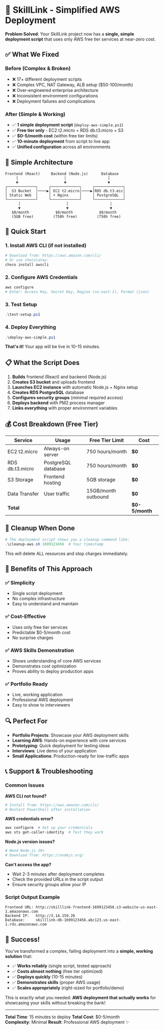 # 🚀 SkillLink - Simplified AWS Deployment

**Problem Solved**: Your SkillLink project now has a **single, simple deployment script** that uses only AWS free tier services at near-zero cost.

## ✅ What We Fixed

### Before (Complex & Broken)
- ❌ 17+ different deployment scripts
- ❌ Complex VPC, NAT Gateway, ALB setup ($50-100/month)
- ❌ Over-engineered enterprise architecture 
- ❌ Inconsistent environment configurations
- ❌ Deployment failures and complications

### After (Simple & Working)
- ✅ **1 simple deployment script** (`deploy-aws-simple.ps1`)
- ✅ **Free tier only** - EC2 t2.micro + RDS db.t3.micro + S3
- ✅ **$0-5/month cost** (within free tier limits)
- ✅ **10-minute deployment** from script to live app
- ✅ **Unified configuration** across all environments

## 🎯 Simple Architecture

```
Frontend (React)     Backend (Node.js)      Database
     │                     │                   │
     ▼                     ▼                   ▼
┌─────────────┐     ┌─────────────┐     ┌─────────────┐
│  S3 Bucket  │────▶│ EC2 t2.micro│────▶│RDS db.t3.mic│
│ Static Web  │     │ + Nginx     │     │ PostgreSQL  │
└─────────────┘     └─────────────┘     └─────────────┘
      │                     │                   │
      ▼                     ▼                   ▼
   $0/month            $0/month            $0/month
   (5GB free)         (750h free)         (750h free)
```

## 🚀 Quick Start

### 1. Install AWS CLI (if not installed)
```powershell
# Download from: https://aws.amazon.com/cli/
# Or use chocolatey:
choco install awscli
```

### 2. Configure AWS Credentials
```powershell
aws configure
# Enter: Access Key, Secret Key, Region (us-east-1), Format (json)
```

### 3. Test Setup
```powershell
.\test-setup.ps1
```

### 4. Deploy Everything
```powershell
.\deploy-aws-simple.ps1
```

**That's it!** Your app will be live in 10-15 minutes.

## 📋 What the Script Does

1. **Builds** frontend (React) and backend (Node.js)
2. **Creates S3 bucket** and uploads frontend 
3. **Launches EC2 instance** with automatic Node.js + Nginx setup
4. **Creates RDS PostgreSQL** database
5. **Configures security groups** (minimal required access)
6. **Deploys backend** with PM2 process manager
7. **Links everything** with proper environment variables

## 💰 Cost Breakdown (Free Tier)

| Service | Usage | Free Tier Limit | Cost |
|---------|-------|----------------|------|
| EC2 t2.micro | Always-on server | 750 hours/month | **$0** |
| RDS db.t3.micro | PostgreSQL database | 750 hours/month | **$0** |
| S3 Storage | Frontend hosting | 5GB storage | **$0** |
| Data Transfer | User traffic | 15GB/month outbound | **$0** |
| **Total** | | | **$0-5/month** |

## 🧹 Cleanup When Done

```powershell
# The deployment script shows you a cleanup command like:
.\cleanup-aws.sh 1699123456  # Your timestamp
```

This will delete ALL resources and stop charges immediately.

## 🎉 Benefits of This Approach

### ✅ **Simplicity**
- Single script deployment
- No complex infrastructure
- Easy to understand and maintain

### ✅ **Cost-Effective** 
- Uses only free tier services
- Predictable $0-5/month cost
- No surprise charges

### ✅ **AWS Skills Demonstration**
- Shows understanding of core AWS services
- Demonstrates cost optimization
- Proves ability to deploy production apps

### ✅ **Portfolio Ready**
- Live, working application
- Professional AWS deployment
- Easy to show to interviewers

## 🔍 Perfect For

- **Portfolio Projects**: Showcase your AWS deployment skills
- **Learning AWS**: Hands-on experience with core services
- **Prototyping**: Quick deployment for testing ideas
- **Interviews**: Live demo of your application
- **Small Applications**: Production-ready for low-traffic apps

## 📞 Support & Troubleshooting

### Common Issues

**AWS CLI not found?**
```powershell
# Install from: https://aws.amazon.com/cli/
# Restart PowerShell after installation
```

**AWS credentials error?**
```powershell
aws configure  # Set up your credentials
aws sts get-caller-identity  # Test they work
```

**Node.js version issues?**
```powershell
# Need Node.js 18+
# Download from: https://nodejs.org/
```

**Can't access the app?**
- Wait 2-3 minutes after deployment completes
- Check the provided URLs in the script output
- Ensure security groups allow your IP

### Script Output Example
```
Frontend URL: http://skilllink-frontend-1699123456.s3-website-us-east-1.amazonaws.com
Backend IP:   http://3.14.159.26
Database:     skilllink-db-1699123456.abc123.us-east-1.rds.amazonaws.com
```

## 🎯 Success!

You've transformed a complex, failing deployment into a **simple, working solution** that:

- ✅ **Works reliably** (single script, tested approach)
- ✅ **Costs almost nothing** (free tier optimized)
- ✅ **Deploys quickly** (10-15 minutes)
- ✅ **Demonstrates skills** (proper AWS usage)
- ✅ **Scales appropriately** (right-sized for portfolio/demo)

This is exactly what you needed: **AWS deployment that actually works** for showcasing your skills without breaking the bank!

---

**Total Time**: 15 minutes to deploy
**Total Cost**: $0-5/month  
**Complexity**: Minimal
**Result**: Professional AWS deployment ✨